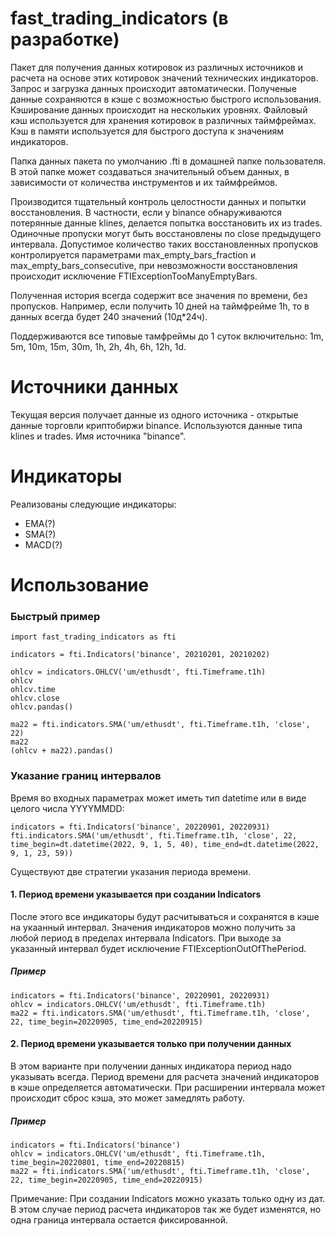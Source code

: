 # fast_trading_indicators (в разработке)
Пакет для получения данных котировок из различных источников и расчета на основе этих котировок значений технических индикаторов.
Запрос и загрузка данных происходит автоматически. Полученые данные сохраняются в кэше с возможностью быстрого использования.
Кэширование данных происходит на нескольких уровнях. Файловый кэш используется для хранения котировок в различных таймфреймах. Кэш в памяти используется для быстрого доступа к значениям индикаторов.

Папка данных пакета по умолчанию .fti в домашней папке пользователя. В этой папке может создаваться значительный объем данных, в зависимости от количества инструментов и их таймфреймов.

Производится тщательный контроль целостности данных и попытки восстановления. В частности, если у binance обнаруживаются потерянные данные klines, делается попытка восстановить их из trades. Одиночные пропуски могут быть восстановлены по close предыдущего интервала. Допустимое количество таких восстановленных пропусков контролируется параметрами max_empty_bars_fraction и max_empty_bars_consecutive, при невозможности восстановления происходит исключение FTIExceptionTooManyEmptyBars.

Полученная история всегда содержит все значения по времени, без пропусков. Например, если получить 10 дней на таймфрейме 1h, то в данных всегда будет 240 значений (10д*24ч).

Поддерживаются все типовые тамфреймы до 1 суток включительно: 1m, 5m, 10m, 15m, 30m, 1h, 2h, 4h, 6h, 12h, 1d.
# Источники данных
Текущая версия получает данные из одного источника - открытые данные торговли криптобиржи binance. Используются данные типа klines и trades. Имя источника "binance".
# Индикаторы
Реализованы следующие индикаторы:
- EMA(?)
- SMA(?)
- MACD(?)
# Использование

### Быстрый пример
```
import fast_trading_indicators as fti

indicators = fti.Indicators('binance', 20210201, 20210202)

ohlcv = indicators.OHLCV('um/ethusdt', fti.Timeframe.t1h)
ohlcv
ohlcv.time
ohlcv.close
ohlcv.pandas()

ma22 = fti.indicators.SMA('um/ethusdt', fti.Timeframe.t1h, 'close', 22)
ma22
(ohlcv + ma22).pandas()
```
### Указание границ интервалов
Время во входных параметрах может иметь тип datetime или в виде целого числа YYYYMMDD:
```
indicators = fti.Indicators('binance', 20220901, 20220931)
fti.indicators.SMA('um/ethusdt', fti.Timeframe.t1h, 'close', 22, time_begin=dt.datetime(2022, 9, 1, 5, 40), time_end=dt.datetime(2022, 9, 1, 23, 59))
```

Существуют две стратегии указания периода времени.
#### 1. Период времени указывается при создании Indicators
После этого все индикаторы будут расчитываться и сохранятся в кэше на укаанный интервал. Значения индикаторов можно получить за любой период в пределах интервала Indicators. При выходе за указанный интервал будет исключение FTIExceptionOutOfThePeriod.
##### Пример
```
indicators = fti.Indicators('binance', 20220901, 20220931)
ohlcv = indicators.OHLCV('um/ethusdt', fti.Timeframe.t1h)
ma22 = fti.indicators.SMA('um/ethusdt', fti.Timeframe.t1h, 'close', 22, time_begin=20220905, time_end=20220915)
```
#### 2. Период времени указывается только при получении данных
В этом варианте при получении данных индикатора период надо указывать всегда. Период времени для расчета значений индикаторов в кэше определяется автоматически. При расширении интервала может происходит сброс кэша, это может замедлять работу.
##### Пример
```
indicators = fti.Indicators('binance')
ohlcv = indicators.OHLCV('um/ethusdt', fti.Timeframe.t1h, time_begin=20220801, time_end=20220815)
ma22 = fti.indicators.SMA('um/ethusdt', fti.Timeframe.t1h, 'close', 22, time_begin=20220905, time_end=20220915)
```
Примечание: При создании Indicators можно указать только одну из дат. В этом случае период расчета индикаторов так же будет изменятся, но одна граница интервала остается фиксированной.
